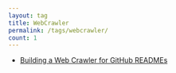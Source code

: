 ```yaml
---
layout: tag
title: WebCrawler
permalink: /tags/webcrawler/
count: 1
---
```


- [Building a Web Crawler for GitHub READMEs](https://spencerlepine.github.io/blog/building-a-web-crawler-for-github-readmes)
